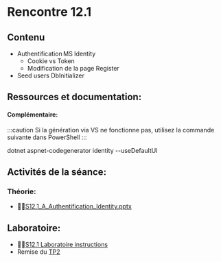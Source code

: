 # Rencontre 12.1


## Contenu
- Authentification MS Identity  
    - Cookie vs Token  
    - Modification de la page Register  
- Seed users DbInitializer 

## Ressources et documentation: 

#### Complémentaire: 

:::caution
Si la génération via VS ne fonctionne pas, utilisez la commande suivante dans PowerShell
:::

dotnet aspnet-codegenerator identity --useDefaultUI
## Activités de la séance: 

### Théorie: 
- 🔗‍💥[S12.1_A_Authentification_Identity.pptx](https://cegepedouardmontpetit.sharepoint.com/:p:/r/sites/EDU-E23-420BW5EM-06139/Supports%20de%20cours/12.1%20Authentification/S12.1_Authentification_Identity.pptx?d=wdd40fb2f092a49738071d48d7ac0a3e6&csf=1&web=1&e=5yheaK) 

## Laboratoire: 
- 🔗‍💥[S12.1 Laboratoire instructions](https://github.com/ProgWebTransFC/S12.1_Lab1)
- Remise du [TP2](/tp/tp2)

